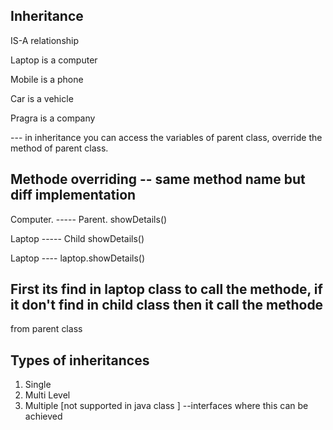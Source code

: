 ## Inheritance

IS-A relationship

Laptop is a computer

Mobile is a phone

Car is a vehicle

Pragra is a company

--- in inheritance you can access the variables of parent class, override the method of parent class.

## Methode overriding -- same method name but diff implementation
Computer.  ----- Parent. showDetails()

Laptop     ----- Child   showDetails()

Laptop ---- laptop.showDetails()
## First its find in laptop class to call the methode, if it don't find in child class then it call the methode 
  from parent class


## Types of inheritances

1. Single
2. Multi Level
3. Multiple [not supported in java class ] --interfaces where this can be achieved